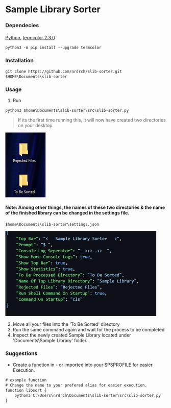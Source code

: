 # Sample Library Sorter


### Dependecies
#### 
[Python](https://www.python.org/downloads/), [termcolor 2.3.0 ](https://pypi.org/project/termcolor/)
```
python3 -m pip install --upgrade termcolor
```
### Installation 
```
git clone https://github.com/nrdrch/slib-sorter.git $HOME\Documents\slib-sorter
```

### Usage 
1. Run
```
python3 $home\Documents\slib-sorter\src\slib-sorter.py
```
> If its the first time running this, it will now have created two directories on your desktop.

<picture>
    <img src="https://raw.githubusercontent.com/nrdrch/slib-sorter/main/examples/direxample.png?token=GHSAT0AAAAAACCUPKWOJF3EUJNKTAR7NJSSZEUEOLA">
</picture>

#### Note: Among other things, the names of these two directories & the name of the finished library can be changed in the settings file. 
```
$home\Documents\slib-sorter\settings.json
```

<picture>
    <img src="https://raw.githubusercontent.com/nrdrch/slib-sorter/main/examples/settings.png?token=GHSAT0AAAAAACCUPKWP6PAP5GP6BWXX4ZJ6ZEUECZA">
</picture>

2. Move all your files into the 'To Be Sorted' directory
3. Run the same command again and wait for the process to be completed 
4. Inspect the newly created Sample Library located under 'Documents\Sample Library' folder.


### Suggestions
- Create a function in - or imported into your $PSPROFILE for easier Execution.

```
# example function 
# Change the name to your prefered alias for easier execution.
function libsort {
    python3 C:\Users\nrdrch\Documents\slib-sorter\src\slib-sorter.py
}
```

